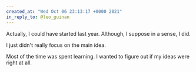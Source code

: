 ```yaml
---
created_at: "Wed Oct 06 23:13:17 +0000 2021"
in_reply_to: @leo_guinan
---
```


Actually, I could have started last year. Although, I suppose in a sense, I did. 

I just didn't really focus on the main idea. 

Most of the time was spent learning. I wanted to figure out if my ideas were right at all.